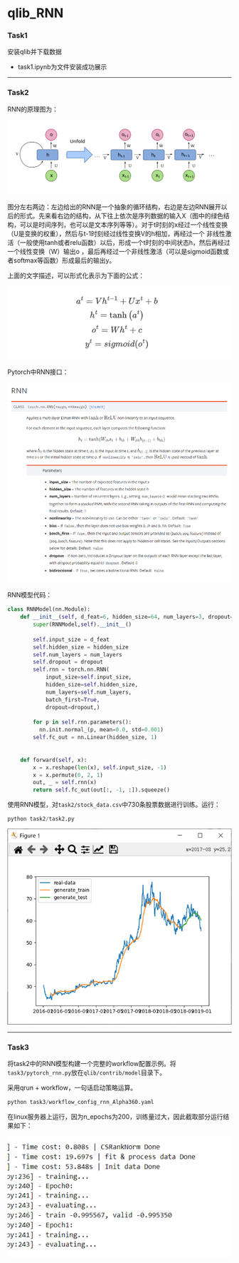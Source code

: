 # qlib_RNN

### Task1

安装qlib并下载数据

- task1.ipynb为文件安装成功展示

---

### Task2

RNN的原理图为：

![image-20211226030802678](IMG/image-20211226030802678.png)

图分左右两边：左边给出的RNN是一个抽象的循环结构，右边是左边RNN展开以后的形式。先来看右边的结构，从下往上依次是序列数据的输入X（图中的绿色结构，可以是时间序列，也可以是文本序列等等）。对于t时刻的x经过一个线性变换（U是变换的权重），然后与t-1时刻经过线性变换V的h相加，再经过一个 非线性激活（一般使用tanh或者relu函数）以后，形成一个t时刻的中间状态h，然后再经过一个线性变换（W）输出o ，最后再经过一个非线性激活（可以是sigmoid函数或者softmax等函数）形成最后的输出y。

上面的文字描述，可以形式化表示为下面的公式：

![image-20211226061307455](IMG/image-20211226061307455.png)

Pytorch中RNN接口：

![image-20211226062708414](IMG/image-20211226062708414.png)

RNN模型代码：

```python
class RNNModel(nn.Module):
    def __init__(self, d_feat=6, hidden_size=64, num_layers=3, dropout=0.0):
        super(RNNModel,self).__init__()

        self.input_size = d_feat
        self.hidden_size = hidden_size
        self.num_layers = num_layers
        self.dropout = dropout
        self.rnn = torch.nn.RNN(
            input_size=self.input_size, 
            hidden_size=self.hidden_size,
            num_layers=self.num_layers,
            batch_first=True,
            dropout=dropout,)

        for p in self.rnn.parameters():
          nn.init.normal_(p, mean=0.0, std=0.001)
        self.fc_out = nn.Linear(hidden_size, 1)


    def forward(self, x):
        x = x.reshape(len(x), self.input_size, -1)
        x = x.permute(0, 2, 1)
        out, _ = self.rnn(x)
        return self.fc_out(out[:, -1, :]).squeeze()
```

使用RNN模型，对`task2/stock_data.csv`中730条股票数据进行训练。运行：

```python
python task2/task2.py
```

![image-20211226060622511](IMG/image-20211226060622511.png)


---

### Task3

将task2中的RNN模型构建一个完整的workflow配置示例。将`task3/pytorch_rnn.py`放在`qlib/contrib/model`目录下。

采用qrun + workflow，一句话启动策略运算。

```python
python task3/workflow_config_rnn_Alpha360.yaml
```

在linux服务器上运行，因为n_epochs为200，训练量过大，因此截取部分运行结果如下：

![image-20211226062128691](IMG/image-20211226062128691.png)

